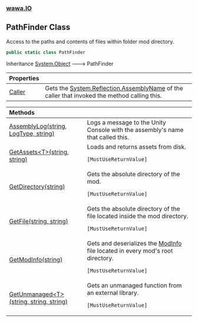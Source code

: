 ### [wawa.IO](wawa.IO.md 'wawa.IO')

## PathFinder Class

Access to the paths and contents of files within folder mod directory.

```csharp
public static class PathFinder
```

Inheritance [System.Object](https://docs.microsoft.com/en-us/dotnet/api/System.Object 'System.Object') &#129106; PathFinder

| Properties | |
| :--- | :--- |
| [Caller](PathFinder.Caller.md 'wawa.IO.PathFinder.Caller') | Gets the [System.Reflection.AssemblyName](https://docs.microsoft.com/en-us/dotnet/api/System.Reflection.AssemblyName 'System.Reflection.AssemblyName') of the caller that invoked the method calling this. |

| Methods | |
| :--- | :--- |
| [AssemblyLog(string, LogType, string)](PathFinder.AssemblyLog(string,LogType,string).md 'wawa.IO.PathFinder.AssemblyLog(string, LogType, string)') | Logs a message to the Unity Console with the assembly's name that called this. |
| [GetAssets&lt;T&gt;(string, string)](PathFinder.GetAssets{T}(string,string).md 'wawa.IO.PathFinder.GetAssets<T>(string, string)') | Loads and returns assets from disk.<p/>`[MustUseReturnValue]` |
| [GetDirectory(string)](PathFinder.GetDirectory(string).md 'wawa.IO.PathFinder.GetDirectory(string)') | Gets the absolute directory of the mod.<p/>`[MustUseReturnValue]` |
| [GetFile(string, string)](PathFinder.GetFile(string,string).md 'wawa.IO.PathFinder.GetFile(string, string)') | Gets the absolute directory of the file located inside the mod directory.<p/>`[MustUseReturnValue]` |
| [GetModInfo(string)](PathFinder.GetModInfo(string).md 'wawa.IO.PathFinder.GetModInfo(string)') | Gets and deserializes the [ModInfo](ModInfo.md 'wawa.IO.ModInfo') file located in every mod's root directory.<p/>`[MustUseReturnValue]` |
| [GetUnmanaged&lt;T&gt;(string, string, string)](PathFinder.GetUnmanaged{T}(string,string,string).md 'wawa.IO.PathFinder.GetUnmanaged<T>(string, string, string)') | Gets an unmanaged function from an external library.<p/>`[MustUseReturnValue]` |
